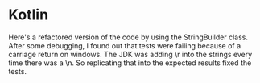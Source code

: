 # Kotlin

Here's a refactored version of the code by using the StringBuilder class. After some debugging, I found out that tests were failing because of a carriage return on windows.
The JDK was adding \r into the strings every time there was a \n. So replicating that into the expected results fixed the tests.
